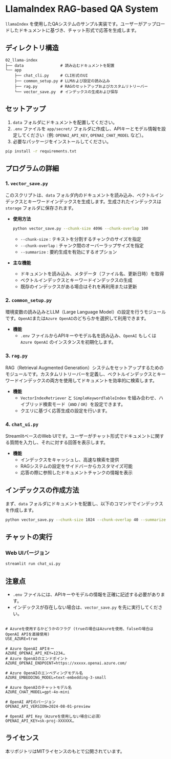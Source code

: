 
# LlamaIndex RAG-based QA System

`llamaIndex` を使用したQAシステムのサンプル実装です。ユーザーがアップロードしたドキュメントに基づき、チャット形式で応答を生成します。

## ディレクトリ構造

```
02_llama-index
├── data                # 読み込むドキュメントを配置
└── app
    ├── chat_cli.py     # CLI形式のUI
    ├── common_setup.py # LLMおよび設定の読み込み
    ├── rag.py          # RAGのセットアップおよびカスタムリトリーバー
    └── vector_save.py  # インデックスの生成および保存
```

## セットアップ

1. `data` フォルダにドキュメントを配置してください。
2. `.env` ファイルを `app/secret/` フォルダに作成し、APIキーとモデル情報を設定してください（例: `OPENAI_API_KEY`, `OPENAI_CHAT_MODEL` など）。
3. 必要なパッケージをインストールしてください。

```bash
pip install -r requirements.txt
```

## プログラムの詳細

### 1. `vector_save.py`
このスクリプトは、`data` フォルダ内のドキュメントを読み込み、ベクトルインデックスとキーワードインデックスを生成します。生成されたインデックスは `storage` フォルダに保存されます。

- **使用方法**
  ```bash
  python vector_save.py --chunk-size 4096 --chunk-overlap 100
  ```
  - `--chunk-size` : テキストを分割するチャンクのサイズを指定
  - `--chunk-overlap` : チャンク間のオーバーラップサイズを指定
  - `--summarize` : 要約生成を有効にするオプション

- **主な機能**
  - ドキュメントを読み込み、メタデータ（ファイル名、更新日時）を取得
  - ベクトルインデックスとキーワードインデックスの生成
  - 既存のインデックスがある場合はそれを再利用または更新


### 2. `common_setup.py`
環境変数の読み込みとLLM（Large Language Model）の設定を行うモジュールです。`OpenAI`または`Azure OpenAI`のどちらかを選択して利用できます。

- **機能**
  - `.env` ファイルからAPIキーやモデル名を読み込み、`OpenAI` もしくは `Azure OpenAI` のインスタンスを初期化します。

### 3. `rag.py`
RAG（Retrieval Augmented Generation）システムをセットアップするためのモジュールです。カスタムリトリーバーを定義し、ベクトルインデックスとキーワードインデックスの両方を使用してドキュメントを効率的に検索します。

- **機能**
  - `VectorIndexRetriever` と `SimpleKeywordTableIndex` を組み合わせ、ハイブリッド検索モード（`AND` / `OR`）を設定できます。
  - クエリに基づく応答生成の設定を行います。

### 4. `chat_ui.py`
StreamlitベースのWeb UIです。ユーザーがチャット形式でドキュメントに関する質問を入力し、それに対する回答を表示します。

- **機能**
  - インデックスをキャッシュし、高速な検索を提供
  - RAGシステムの設定をサイドバーからカスタマイズ可能
  - 応答の際に参照したドキュメントチャンクの情報を表示

## インデックスの作成方法

まず、`data` フォルダにドキュメントを配置し、以下のコマンドでインデックスを作成します。

```bash
python vector_save.py --chunk-size 1024 --chunk-overlap 40 --summarize
```

## チャットの実行


### Web UIバージョン
```bash
streamlit run chat_ui.py
```

## 注意点
- `.env` ファイルには、APIキーやモデルの情報を正確に記述する必要があります。
- インデックスが存在しない場合は、`vector_save.py` を先に実行してください。

```

# Azureを使用するかどうかのフラグ (trueの場合はAzureを使用、falseの場合はOpenAI APIを直接使用)
USE_AZURE=true

# Azure OpenAI APIキー
AZURE_OPENAI_API_KEY=1234…
# Azure OpenAIのエンドポイント
AZURE_OPENAI_ENDPOINT=https://xxxxx.openai.azure.com/

# Azure OpenAIのエンベディングモデル名
AZURE_EMBEDDING_MODEL=text-embedding-3-small

# Azure OpenAIのチャットモデル名
AZURE_CHAT_MODEL=gpt-4o-mini

# OpenAI APIのバージョン
OPENAI_API_VERSION=2024-08-01-preview

# OpenAI API Key（Azureを使用しない場合に必須）
OPENAI_API_KEY=sk-proj-XXXXXX…
```

## ライセンス
本リポジトリはMITライセンスのもとで公開されています。

